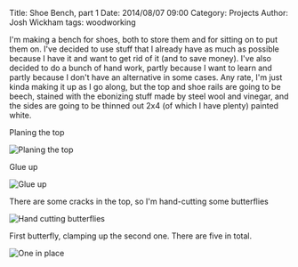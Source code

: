 ﻿Title: Shoe Bench, part 1
Date: 2014/08/07 09:00
Category: Projects
Author: Josh Wickham
tags: woodworking

I'm making a bench for shoes, both to store them and for sitting on to put them on. I've decided to use stuff that I already have as much as possible because I have it and want to get rid of it (and to save money). I've also decided to do a bunch of hand work, partly because I want to learn and partly because I don't have an alternative in some cases. Any rate, I'm just kinda making it up as I go along, but the top and shoe rails are going to be beech, stained with the ebonizing stuff made by steel wool and vinegar, and the sides are going to be thinned out 2x4 (of which I have plenty) painted white.

Planing the top

![Planing the top]({filename}/images/IMG1915-2.jpg)

Glue up

![Glue up]({filename}/images/IMG1916.jpg)

There are some cracks in the top, so I'm hand-cutting some butterflies

![Hand cutting butterflies]({filename}/images/DSC03157.jpg)

First butterfly, clamping up the second one. There are five in total.

![One in place]({filename}/images/DSC03158.jpg)
